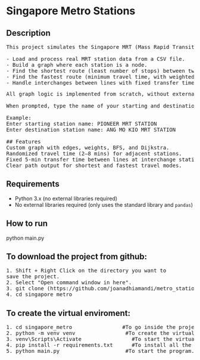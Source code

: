 # Singapore Metro Stations

## Description
<pre>
This project simulates the Singapore MRT (Mass Rapid Transit) network using a custom-built graph data structure. It allows users to:

- Load and process real MRT station data from a CSV file.
- Build a graph where each station is a node.
- Find the shortest route (least number of stops) between two stations.
- Find the fastest route (minimum travel time, with weighted edges).
- Handle interchanges between lines with fixed transfer times.
</pre>

<pre>
All graph logic is implemented from scratch, without external libraries like `networkx`.

When prompted, type the name of your starting and destination MRT stations.

Example:
Enter starting station name: PIONEER MRT STATION
Enter destination station name: ANG MO KIO MRT STATION

## Features
Custom graph with edges, weights, BFS, and Dijkstra.
Randomized travel time (2–8 mins) for adjacent stations.
Fixed 5-min transfer time between lines at interchange stations.
Clear path output for shortest and fastest travel modes.
</pre>

## Requirements
- Python 3.x (no external libraries required)
- No external libraries required (only uses the standard library and `pandas`)

## How to run
python main.py


## To download the project from github:
<pre>
1. Shift + Right Click on the directory you want to 
save the project.
2. Select "Open command window in here".
3. git clone (https://github.com/joanadhiamandi/metro_stations_singapore.git )
4. cd singapore_metro
</pre>

## To create the virtual enviroment:
<pre>
1. cd singapore_metro                #To go inside the project.
2. python -m venv venv                #To create the virtual enviroment.
3. venv\Scripts\Activate                #To start the virtual enviroment.
4. pip install -r requirements.txt      #To install all the necessary libraries. ore (pip install pandas), the only dependency needed
5. python main.py                     #To start the program.
</pre>